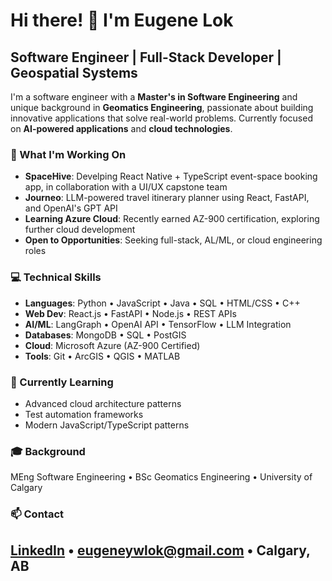 # Hi there! 👋 I'm Eugene Lok

## Software Engineer | Full-Stack Developer | Geospatial Systems

I'm a software engineer with a **Master's in Software Engineering** and unique background in **Geomatics Engineering**, passionate about building innovative applications that solve real-world problems. Currently focused on **AI-powered applications** and **cloud technologies**.

### 🚀 What I'm Working On
- **SpaceHive**: Develping React Native + TypeScript event-space booking app, in collaboration with a UI/UX capstone team
- **Journeo**: LLM-powered travel itinerary planner using React, FastAPI, and OpenAI's GPT API
- **Learning Azure Cloud**: Recently earned AZ-900 certification, exploring further cloud development 
- **Open to Opportunities**: Seeking full-stack, AL/ML, or cloud engineering roles

### 💻 Technical Skills
- **Languages**:        Python • JavaScript • Java • SQL • HTML/CSS • C++
- **Web Dev**:         React.js • FastAPI • Node.js • REST APIs 
- **AI/ML**:            LangGraph • OpenAI API • TensorFlow • LLM Integration
- **Databases**:        MongoDB • SQL • PostGIS
- **Cloud**:            Microsoft Azure (AZ-900 Certified)
- **Tools**:            Git • ArcGIS • QGIS • MATLAB

### 🌱 Currently Learning
- Advanced cloud architecture patterns
- Test automation frameworks
- Modern JavaScript/TypeScript patterns

### 🎓 Background
MEng Software Engineering • BSc Geomatics Engineering • University of Calgary

### 📫 Contact
[LinkedIn](https://linkedin.com/in/eugene-lok) • eugeneywlok@gmail.com • Calgary, AB
---
